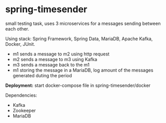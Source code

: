 # spring-timesender

small testing task, uses 3 microservices for a messages sending between each other.

Using stack: Spring Framework, Spring Data, MariaDB, Apache Kafka, Docker, JUnit.

- m1 sends a message to m2 using http request
- m2 sends a message to m3 using Kafka
- m3 sends a message back to the m1
- m1 storing the message in a MariaDB, log amount of the messages generated duting the period


<b>Deployment:</b> start docker-compose file in spring-timesender/docker

Dependencies:
- Kafka
- Zookeeper
- MariaDB
